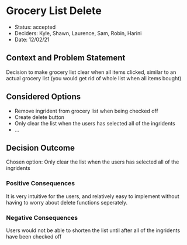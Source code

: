 # Grocery List Delete 

* Status: accepted <!-- optional -->
* Deciders: Kyle, Shawn, Laurence, Sam, Robin, Harini
* Date: 12/02/21

## Context and Problem Statement

Decision to make grocery list clear when all items clicked, similar to an actual grocery list (you would get rid of whole list when all items bought)

## Considered Options

* Remove ingrident from grocery list when being checked off
* Create delete button 
* Only clear the list when the users has selected all of the ingridents
* … <!-- numbers of options can vary -->

## Decision Outcome

Chosen option: Only clear the list when the users has selected all of the ingridents

### Positive Consequences <!-- optional -->

It is very intuitive for the users, and relatively easy to implement without having to worry about delete functions seperately. 

### Negative Consequences <!-- optional -->

Users would not be able to shorten the list until after all of the ingridents have been checked off
